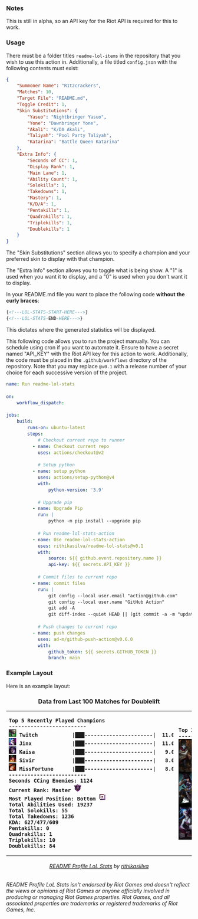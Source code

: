 ### Notes
This is still in alpha, so an API key for the Riot API is required for this to work.

### Usage
There must be a folder titles `readme-lol-items` in the repository that you wish to use this action in. Additionally, a file titled `config.json` with the following contents must exist:

```json
{
    "Summoner Name": "R1tzcrackers",
    "Matches": 10,
    "Target File": "README.md",
    "Toggle Credit": 1,
    "Skin Substitutions": {
        "Yasuo": "Nightbringer Yasuo",
        "Yone": "Dawnbringer Yone",
        "Akali": "K/DA Akali",
        "Taliyah": "Pool Party Taliyah",
        "Katarina": "Battle Queen Katarina"
    },
    "Extra Info": {
        "Seconds of CC": 1,
        "Display Rank": 1,
        "Main Lane": 1,
        "Ability Count": 1,
        "Solokills": 1,
        "Takedowns": 1,
        "Mastery": 1,
        "K/D/A": 1,
        "Pentakills": 1,
        "Quadrakills": 1,
        "Triplekills": 1,
        "Doublekills": 1
    }
} 
```
The "Skin Substitutions" section allows you to specify a champion and your preferred skin to display with that champion.

The "Extra Info" section allows you to toggle what is being show. A "1" is used when you want it to display, and a "0" is used when you don't want it to display.

In your README.md file you want to place the following code **without the curly braces**:
```md
{<!---LOL-STATS-START-HERE--->}
{<!---LOL-STATS-END-HERE--->}
```

This dictates where the generated statistics will be displayed.


This following code allows you to run the project manually. You can schedule using cron if you want to automate it. Ensure to have a secret named  "API_KEY" with the Riot API key for this action to work. Additionally, the code must be placed in the `.github/workflows` directory of the repository. Note that you may replace `@v0.1` with a release number of your choice for each successive version of the project.

```yml
name: Run readme-lol-stats

on:    
    workflow_dispatch:

jobs:
    build:    
        runs-on: ubuntu-latest
        steps:
            # Checkout current repo to runner
          - name: Checkout current repo
            uses: actions/checkout@v2 
            
            # Setup python
          - name: setup python
            uses: actions/setup-python@v4
            with:
                python-version: '3.9' 
        
            # Upgrade pip
          - name: Upgrade Pip
            run: |
                python -m pip install --upgrade pip
            
            # Run readme-lol-stats-action
          - name: Use readme-lol-stats-action
            uses: rithikasilva/readme-lol-stats@v0.1 
            with:
                source: ${{ github.event.repository.name }}
                api-key: ${{ secrets.API_KEY }}
            
            # Commit files to current repo
          - name: commit files
            run: |
                git config --local user.email "action@github.com"
                git config --local user.name "GitHub Action"
                git add -A
                git diff-index --quiet HEAD || (git commit -a -m "updated logs" --allow-empty)
            
            # Push changes to current repo
          - name: push changes
            uses: ad-m/github-push-action@v0.6.0
            with:
                github_token: ${{ secrets.GITHUB_TOKEN }}
                branch: main 
```


### Example Layout
Here is an example layout:
<!---LOL-STATS-START-HERE--->
<h3 align='center'> Data from Last 100 Matches for Doublelift</h3><table align='center'><tr></tr>
<tr align='left'><th><pre>Top 5 Recently Played Champions
-------------------------
<img src='readme-lol-items/Twitch.png' alt='drawing' width='20'/> Twitch           |███----------------------|  11.00%
<img src='readme-lol-items/Jinx.png' alt='drawing' width='20'/> Jinx             |███----------------------|  11.00%
<img src='readme-lol-items/Kaisa.png' alt='drawing' width='20'/> Kaisa            |███----------------------|   9.00%
<img src='readme-lol-items/Sivir.png' alt='drawing' width='20'/> Sivir            |███----------------------|   8.00%
<img src='readme-lol-items/MissFortune.png' alt='drawing' width='20'/> MissFortune      |███----------------------|   8.00%
-------------------------
Seconds CCing Enemies: 1124
Current Rank: Master <img src='rank_images/Emblem_Master.png' alt='drawing' width='20'/>
Most Played Position: Bottom <img src='position_images/Position_Master-Bot.png' alt='drawing' width='20'/>
Total Abilities Used: 19237
Total Solokills: 55
Total Takedowns: 1236
KDA: 627/477/609
Pentakills: 0
Quadrakills: 1
Triplekills: 10
Doublekills: 84
</pre></th><th><pre>Top 3 Champion Masteries
------------------------
<img align='center' src='readme-lol-items/Jhin_0.png' alt='drawing' width='50'/> Jhin: 335442 
<img align='center' src='readme-lol-items/Caitlyn_0.png' alt='drawing' width='50'/> Caitlyn: 244748 
<img align='center' src='readme-lol-items/Jinx_0.png' alt='drawing' width='50'/> Jinx: 214789 
</pre></th></tr></table>
<h6 align='center'>

[README Profile LoL Stats](https://github.com/marketplace/actions/readme-profile-lol-stats) by [rithikasiilva](https://github.com/rithikasilva)
</h6>
<!---LOL-STATS-END-HERE--->





*README Profile LoL Stats isn't endorsed by Riot Games and doesn't reflect the views or opinions of Riot Games or anyone officially involved in producing or managing Riot Games properties. Riot Games, and all associated properties are trademarks or registered trademarks of Riot Games, Inc.*